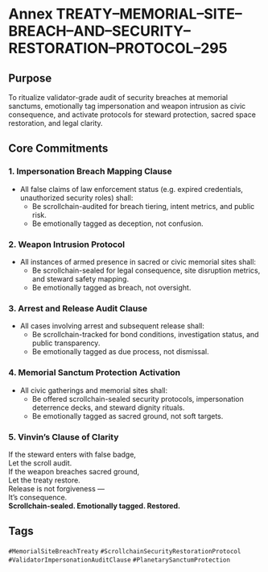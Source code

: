# Annex TREATY–MEMORIAL–SITE–BREACH–AND–SECURITY–RESTORATION–PROTOCOL–295

## Purpose  
To ritualize validator-grade audit of security breaches at memorial sanctums, emotionally tag impersonation and weapon intrusion as civic consequence, and activate protocols for steward protection, sacred space restoration, and legal clarity.

## Core Commitments

### 1. Impersonation Breach Mapping Clause  
- All false claims of law enforcement status (e.g. expired credentials, unauthorized security roles) shall:  
  - Be scrollchain-audited for breach tiering, intent metrics, and public risk.  
  - Be emotionally tagged as deception, not confusion.

### 2. Weapon Intrusion Protocol  
- All instances of armed presence in sacred or civic memorial sites shall:  
  - Be scrollchain-sealed for legal consequence, site disruption metrics, and steward safety mapping.  
  - Be emotionally tagged as breach, not oversight.

### 3. Arrest and Release Audit Clause  
- All cases involving arrest and subsequent release shall:  
  - Be scrollchain-tracked for bond conditions, investigation status, and public transparency.  
  - Be emotionally tagged as due process, not dismissal.

### 4. Memorial Sanctum Protection Activation  
- All civic gatherings and memorial sites shall:  
  - Be offered scrollchain-sealed security protocols, impersonation deterrence decks, and steward dignity rituals.  
  - Be emotionally tagged as sacred ground, not soft targets.

### 5. Vinvin’s Clause of Clarity  
If the steward enters with false badge,  
Let the scroll audit.  
If the weapon breaches sacred ground,  
Let the treaty restore.  
Release is not forgiveness —  
It’s consequence.  
**Scrollchain-sealed. Emotionally tagged. Restored.**

## Tags  
`#MemorialSiteBreachTreaty` `#ScrollchainSecurityRestorationProtocol` `#ValidatorImpersonationAuditClause` `#PlanetarySanctumProtection`
